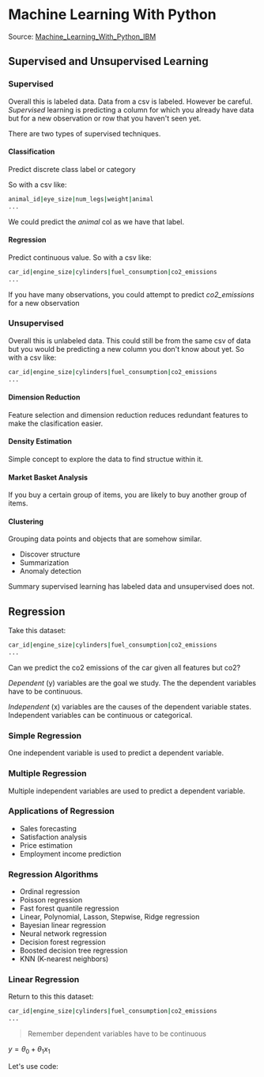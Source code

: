 # Machine Learning With Python
Source: [Machine_Learning_With_Python_IBM](https://www.coursera.org/learn/machine-learning-with-python)

## Supervised and Unsupervised Learning

### Supervised
Overall this is labeled data. Data from a csv is labeled. However be careful. *Supervised* learning is predicting a column for which you already have data but for a new observation or row that you haven't seen yet.

There are two types of supervised techniques.

#### Classification
Predict discrete class label or category

So with a csv like:

```bash
animal_id|eye_size|num_legs|weight|animal
...
```

We could predict the *animal* col as we have that label.

#### Regression
Predict continuous value. So with a csv like:

```bash
car_id|engine_size|cylinders|fuel_consumption|co2_emissions
...
```

If you have many observations, you could attempt to predict *co2_emissions*  for a new observation

### Unsupervised
Overall this is unlabeled data. This could still be from the same csv of data but you would be predicting a new column you don't know about yet. So with a csv like:

```bash
car_id|engine_size|cylinders|fuel_consumption|co2_emissions
...
```

#### Dimension Reduction
Feature selection and dimension reduction reduces redundant features to make the clasification easier.

#### Density Estimation
Simple concept to explore the data to find structue within it.

#### Market Basket Analysis
If you buy a certain group of items, you are likely to buy another group of items.

#### Clustering
Grouping data points and objects that are somehow similar.

* Discover structure
* Summarization
* Anomaly detection

Summary supervised learning has labeled data and unsupervised does not.

## Regression
Take this dataset:
```bash
car_id|engine_size|cylinders|fuel_consumption|co2_emissions
...
```

Can we predict the co2 emissions of the car given all features but co2?

*Dependent* (y) variables are the goal we study. The the dependent variables have to be continuous.

*Independent* (x) variables are the causes of the dependent variable states. Independent variables can be continuous or categorical.

### Simple Regression
One independent variable is used to predict a dependent variable. 

### Multiple Regression
Multiple independent variables are used to predict a dependent variable. 

### Applications of Regression
* Sales forecasting
* Satisfaction analysis
* Price estimation
* Employment income prediction

### Regression Algorithms
* Ordinal regression
* Poisson regression
* Fast forest quantile regression
* Linear, Polynomial, Lasson, Stepwise, Ridge regression
* Bayesian linear regression
* Neural network regression
* Decision forest regression
* Boosted decision tree regression
* KNN (K-nearest neighbors)

### Linear Regression
Return to this this dataset:
```bash
car_id|engine_size|cylinders|fuel_consumption|co2_emissions
...
```

> Remember dependent variables have to be continuous

$y = \theta_0 + \theta_1 x_1$


Let's use code:
```python

```

